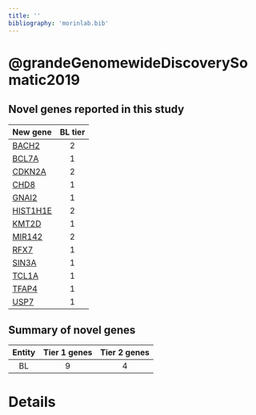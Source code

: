 ```yaml
---
title: ''
bibliography: 'morinlab.bib'
---
```


# @grandeGenomewideDiscoverySomatic2019
## Novel genes reported in this study

|New gene|BL tier|
|:-|:-:|
|[BACH2](BACH2)|2 |
|[BCL7A](BCL7A)|1 |
|[CDKN2A](CDKN2A)|2 |
|[CHD8](CHD8)|1 |
|[GNAI2](GNAI2)|1 |
|[HIST1H1E](HIST1H1E)|2 |
|[KMT2D](KMT2D)|1 |
|[MIR142](MIR142)|2 |
|[RFX7](RFX7)|1 |
|[SIN3A](SIN3A)|1 |
|[TCL1A](TCL1A)|1 |
|[TFAP4](TFAP4)|1 |
|[USP7](USP7)|1 |

## Summary of novel genes

|Entity| Tier 1 genes| Tier 2 genes|
|:-:|:-:|:-:|
|BL|9|4|

# Details

